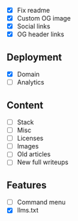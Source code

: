 - [x] Fix readme
- [x] Custom OG image
- [x] Social links
- [x] OG header links

## Deployment

- [x] Domain
- [ ] Analytics

## Content

- [ ] Stack
- [ ] Misc
- [ ] Licenses
- [ ] Images
- [ ] Old articles
- [ ] New full writeups

## Features

- [ ] Command menu
- [x] llms.txt
